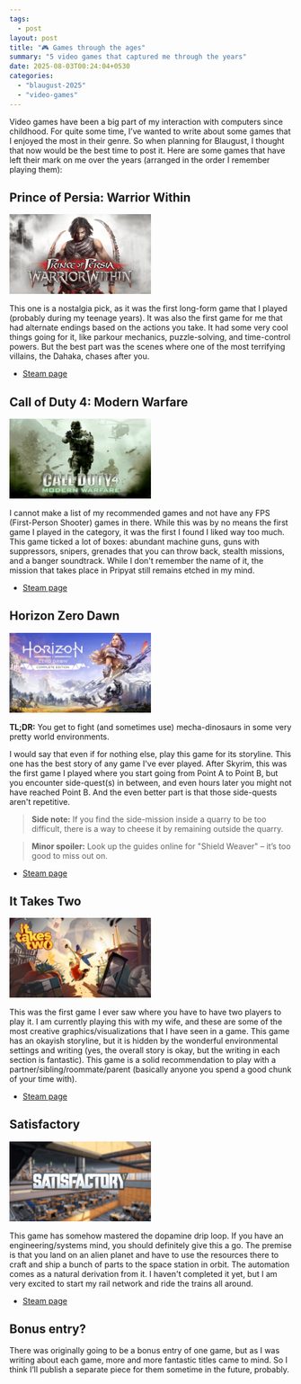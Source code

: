 ```yaml
---
tags:
  - post
layout: post
title: "🎮 Games through the ages"
summary: "5 video games that captured me through the years"
date: 2025-08-03T00:24:04+0530
categories:
  - "blaugust-2025"
  - "video-games"
---
```


Video games have been a big part of my interaction with computers since childhood. For quite some time, I’ve wanted to write about some games that I enjoyed the most in their genre. So when planning for Blaugust, I thought that now would be the best time to post it. Here are some games that have left their mark on me over the years (arranged in the order I remember playing them):

## Prince of Persia: Warrior Within

<img alt="Poster for Prince of Persia: Warrior Within" src="../assets/images/posts/games-through-the-ages/game-pop-ww.jpg" style="width: 50%; height: auto;"/>

This one is a nostalgia pick, as it was the first long-form game that I played (probably during my teenage years). It was also the first game for me that had alternate endings based on the actions you take. It had some very cool things going for it, like parkour mechanics, puzzle-solving, and time-control powers. But the best part was the scenes where one of the most terrifying villains, the Dahaka, chases after you.

- [Steam page](https://store.steampowered.com/app/13500/Prince_of_Persia_Warrior_Within/)

## Call of Duty 4: Modern Warfare

<img alt="Poster for Call of Duty 4: Modern Warfare" src="../assets/images/posts/games-through-the-ages/game-cod-mw.jpg" style="width: 50%; height: auto;"/>

I cannot make a list of my recommended games and not have any FPS (First-Person Shooter) games in there. While this was by no means the first game I played in the category, it was the first I found I liked way too much. This game ticked a lot of boxes: abundant machine guns, guns with suppressors, snipers, grenades that you can throw back, stealth missions, and a banger soundtrack. While I don't remember the name of it, the mission that takes place in Pripyat still remains etched in my mind.

- [Steam page](https://store.steampowered.com/app/7940/Call_of_Duty_4_Modern_Warfare_2007/)

## Horizon Zero Dawn

<img alt="Poster for Horizon Zero Dawn" src="../assets/images/posts/games-through-the-ages/game-hzd.jpg" style="width: 50%; height: auto;"/>

**TL;DR:** You get to fight (and sometimes use) mecha-dinosaurs in some very pretty world environments.

I would say that even if for nothing else, play this game for its storyline. This one has the best story of any game I've ever played. After Skyrim, this was the first game I played where you start going from Point A to Point B, but you encounter side-quest(s) in between, and even hours later you might not have reached Point B. And the even better part is that those side-quests aren't repetitive.

> **Side note:** If you find the side-mission inside a quarry to be too difficult, there is a way to cheese it by remaining outside the quarry.

> **Minor spoiler:** Look up the guides online for "Shield Weaver" – it’s too good to miss out on.

- [Steam page](https://store.steampowered.com/app/1151640/Horizon_Zero_Dawn_Complete_Edition/)

## It Takes Two

<img alt="Poster for It Takes Two" src="../assets/images/posts/games-through-the-ages/game-it2.jpg" style="width: 50%; height: auto;"/>

This was the first game I ever saw where you have to have two players to play it. I am currently playing this with my wife, and these are some of the most creative graphics/visualizations that I have seen in a game. This game has an okayish storyline, but it is hidden by the wonderful environmental settings and writing (yes, the overall story is okay, but the writing in each section is fantastic). This game is a solid recommendation to play with a partner/sibling/roommate/parent (basically anyone you spend a good chunk of your time with).

- [Steam page](https://store.steampowered.com/app/1426210/It_Takes_Two/)

## Satisfactory

<img alt="Poster for Satisfactory" src="../assets/images/posts/games-through-the-ages/game-satisfactory.jpg" style="width: 50%; height: auto;"/>

This game has somehow mastered the dopamine drip loop. If you have an engineering/systems mind, you should definitely give this a go. The premise is that you land on an alien planet and have to use the resources there to craft and ship a bunch of parts to the space station in orbit. The automation comes as a natural derivation from it. I haven't completed it yet, but I am very excited to start my rail network and ride the trains all around.

- [Steam page](https://store.steampowered.com/app/526870/Satisfactory/)

## Bonus entry?

There was originally going to be a bonus entry of one game, but as I was writing about each game, more and more fantastic titles came to mind. So I think I’ll publish a separate piece for them sometime in the future, probably.
